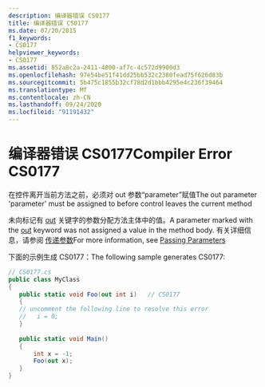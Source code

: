 ```yaml
---
description: 编译器错误 CS0177
title: 编译器错误 CS0177
ms.date: 07/20/2015
f1_keywords:
- CS0177
helpviewer_keywords:
- CS0177
ms.assetid: 852a8c2a-2411-4800-af7c-4c572d9900d3
ms.openlocfilehash: 97e54be51f41dd25bb532c2380fead75f626d83b
ms.sourcegitcommit: 5b475c1855b32cf78d2d1bbb4295e4c236f39464
ms.translationtype: MT
ms.contentlocale: zh-CN
ms.lasthandoff: 09/24/2020
ms.locfileid: "91191432"
---
```

# <a name="compiler-error-cs0177"></a><span data-ttu-id="e0e5a-103">编译器错误 CS0177</span><span class="sxs-lookup"><span data-stu-id="e0e5a-103">Compiler Error CS0177</span></span>

<span data-ttu-id="e0e5a-104">在控件离开当前方法之前，必须对 out 参数“parameter”赋值</span><span class="sxs-lookup"><span data-stu-id="e0e5a-104">The out parameter 'parameter' must be assigned to before control leaves the current method</span></span>  
  
 <span data-ttu-id="e0e5a-105">未向标记有 [out](../language-reference/keywords/out-parameter-modifier.md) 关键字的参数分配方法主体中的值。</span><span class="sxs-lookup"><span data-stu-id="e0e5a-105">A parameter marked with the [out](../language-reference/keywords/out-parameter-modifier.md) keyword was not assigned a value in the method body.</span></span> <span data-ttu-id="e0e5a-106">有关详细信息，请参阅 [传递参数](../programming-guide/classes-and-structs/passing-parameters.md)</span><span class="sxs-lookup"><span data-stu-id="e0e5a-106">For more information, see [Passing Parameters](../programming-guide/classes-and-structs/passing-parameters.md)</span></span>  
  
 <span data-ttu-id="e0e5a-107">下面的示例生成 CS0177：</span><span class="sxs-lookup"><span data-stu-id="e0e5a-107">The following sample generates CS0177:</span></span>  
  
```csharp  
// CS0177.cs  
public class MyClass  
{  
   public static void Foo(out int i)   // CS0177  
   {  
   // uncomment the following line to resolve this error  
   //   i = 0;  
   }  
  
   public static void Main()  
   {  
       int x = -1;  
       Foo(out x);  
   }  
}  
```
